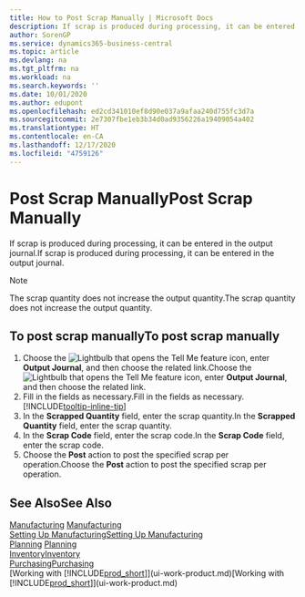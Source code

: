 ```yaml
---
title: How to Post Scrap Manually | Microsoft Docs
description: If scrap is produced during processing, it can be entered in the output journal. Note that the scrap quantity does not increase the output quantity.
author: SorenGP
ms.service: dynamics365-business-central
ms.topic: article
ms.devlang: na
ms.tgt_pltfrm: na
ms.workload: na
ms.search.keywords: ''
ms.date: 10/01/2020
ms.author: edupont
ms.openlocfilehash: ed2cd341010ef8d90e037a9afaa240d755fc3d7a
ms.sourcegitcommit: 2e7307fbe1eb3b34d0ad9356226a19409054a402
ms.translationtype: HT
ms.contentlocale: en-CA
ms.lasthandoff: 12/17/2020
ms.locfileid: "4759126"
---
```

# <a name="post-scrap-manually"></a><span data-ttu-id="75647-104">Post Scrap Manually</span><span class="sxs-lookup"><span data-stu-id="75647-104">Post Scrap Manually</span></span>
<span data-ttu-id="75647-105">If scrap is produced during processing, it can be entered in the output journal.</span><span class="sxs-lookup"><span data-stu-id="75647-105">If scrap is produced during processing, it can be entered in the output journal.</span></span> 

> [!NOTE]
> <span data-ttu-id="75647-106">The scrap quantity does not increase the output quantity.</span><span class="sxs-lookup"><span data-stu-id="75647-106">The scrap quantity does not increase the output quantity.</span></span>  

## <a name="to-post-scrap-manually"></a><span data-ttu-id="75647-107">To post scrap manually</span><span class="sxs-lookup"><span data-stu-id="75647-107">To post scrap manually</span></span>  
1. <span data-ttu-id="75647-108">Choose the ![Lightbulb that opens the Tell Me feature](media/ui-search/search_small.png "Tell me what you want to do") icon, enter **Output Journal**, and then choose the related link.</span><span class="sxs-lookup"><span data-stu-id="75647-108">Choose the ![Lightbulb that opens the Tell Me feature](media/ui-search/search_small.png "Tell me what you want to do") icon, enter **Output Journal**, and then choose the related link.</span></span>  
2. <span data-ttu-id="75647-109">Fill in the fields as necessary.</span><span class="sxs-lookup"><span data-stu-id="75647-109">Fill in the fields as necessary.</span></span> [!INCLUDE[tooltip-inline-tip](includes/tooltip-inline-tip_md.md)]  
3. <span data-ttu-id="75647-110">In the **Scrapped Quantity** field, enter the scrap quantity.</span><span class="sxs-lookup"><span data-stu-id="75647-110">In the **Scrapped Quantity** field, enter the scrap quantity.</span></span>  
4. <span data-ttu-id="75647-111">In the **Scrap Code** field, enter the scrap code.</span><span class="sxs-lookup"><span data-stu-id="75647-111">In the **Scrap Code** field, enter the scrap code.</span></span>  
5. <span data-ttu-id="75647-112">Choose the **Post** action to post the specified scrap per operation.</span><span class="sxs-lookup"><span data-stu-id="75647-112">Choose the **Post** action to post the specified scrap per operation.</span></span>  

## <a name="see-also"></a><span data-ttu-id="75647-113">See Also</span><span class="sxs-lookup"><span data-stu-id="75647-113">See Also</span></span>  
<span data-ttu-id="75647-114">[Manufacturing](production-manage-manufacturing.md)  </span><span class="sxs-lookup"><span data-stu-id="75647-114">[Manufacturing](production-manage-manufacturing.md)  </span></span>  
[<span data-ttu-id="75647-115">Setting Up Manufacturing</span><span class="sxs-lookup"><span data-stu-id="75647-115">Setting Up Manufacturing</span></span>](production-configure-production-processes.md)  
<span data-ttu-id="75647-116">[Planning](production-planning.md)    </span><span class="sxs-lookup"><span data-stu-id="75647-116">[Planning](production-planning.md)    </span></span>  
[<span data-ttu-id="75647-117">Inventory</span><span class="sxs-lookup"><span data-stu-id="75647-117">Inventory</span></span>](inventory-manage-inventory.md)  
[<span data-ttu-id="75647-118">Purchasing</span><span class="sxs-lookup"><span data-stu-id="75647-118">Purchasing</span></span>](purchasing-manage-purchasing.md)  
<span data-ttu-id="75647-119">[Working with [!INCLUDE[prod_short](includes/prod_short.md)]](ui-work-product.md)</span><span class="sxs-lookup"><span data-stu-id="75647-119">[Working with [!INCLUDE[prod_short](includes/prod_short.md)]](ui-work-product.md)</span></span>

